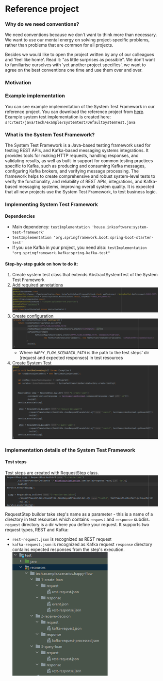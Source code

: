 # Reference project

### Why do we need conventions?

We need conventions because we don't want to think more than necessary. 
We want to use our mental energy on solving project-specific problems, rather than problems that are common for all projects.

Besides we would like to open the project written by any of our colleagues and 'feel like home'. Read it: "as little surprises as possible". We don't want to familiarise ourselves with 'yet another project specifics', we want to agree on the best conventions one time and use them over and over.   

### Motivation

### Example implementation

You can see example implementation of the System Test Framework in our reference project.
You can download the reference project from [here](https://github.com/INK-Solutions/reference-project.git).
Example system test implementation is created here: `src/test/java/tech/example/systemtest/DefaultSystemTest.java`

### What is the System Test Framework?

The System Test Framework is a Java-based testing framework used for testing REST APIs, and Kafka-based messaging systems integrations. It provides tools for making HTTP requests, handling responses, and validating results, as well as built-in support for common testing practices specific to Kafka, such as producing and consuming Kafka messages, configuring Kafka brokers, and verifying message processing. The framework helps to create comprehensive and robust system-level tests to verify the functionality, and reliability of REST APIs, integrations, and Kafka-based messaging systems, improving overall system quality.
It is expected that all new projects use the System Test Framework, to test business logic.

### Implementing System Test Framework

#### Dependencies

- Main dependency: `testImplementation 'house.inksoftware:system-test-framework'`
- `testImplementation 'org.springframework.boot:spring-boot-starter-test'`
- If you use Kafka in your project, you need also: `testImplementation "org.springframework.kafka:spring-kafka-test"`

#### Step-by-step guide on how to do it:
1. Create system test class that extends AbstractSystemTest of the System Test Framework
2. Add required annotations ![main-annotations.png](main-annotations.png)
3. Create configuration ![configuration.png](configuration.png)
   - Where `HAPPY_FLOW_SCENARIO_PATH` is the path to the test steps' dir (request and expected responses) in test resources
4. Create System Test ![system-test.png](system-test.png)


### Implementation details of the System Test Framework

#### Test steps
Test steps are created with RequestStep class.
![steps.png](steps.png)

RequestStep builder take step's name as a parameter - this is a name of a directory in test resources which contains `request` and `response` subdirs.
`request` directory is a dir where you define your request. It supports two request types, REST and Kafka:
- `rest-request.json` is recognized as REST request
- `kafka-request.json` is recognized as Kafka request
`response` directory contains expected responses from the step's execution.
![test-resources-steps.png](test-resources-steps.png)


